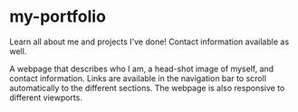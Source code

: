 # my-portfolio
Learn all about me and projects I've done! Contact information available as well. 

A webpage that describes who I am, a head-shot image of myself, and contact information. Links are available in the navigation bar to scroll automatically to the different sections. The webpage is also responsive to different viewports. 


